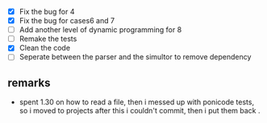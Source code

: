 - [x] Fix the bug for 4 
- [x] Fix the bug for cases6 and 7 
- [ ] Add another level of dynamic programming for 8 
- [ ] Remake the tests 
- [x] Clean the code 
- [ ] Seperate between the parser and the simultor to remove dependency 

## remarks 
- spent 1.30  on how to read a file, then i messed up with ponicode tests, so i moved to projects after this i couldn't commit, then i put them back .